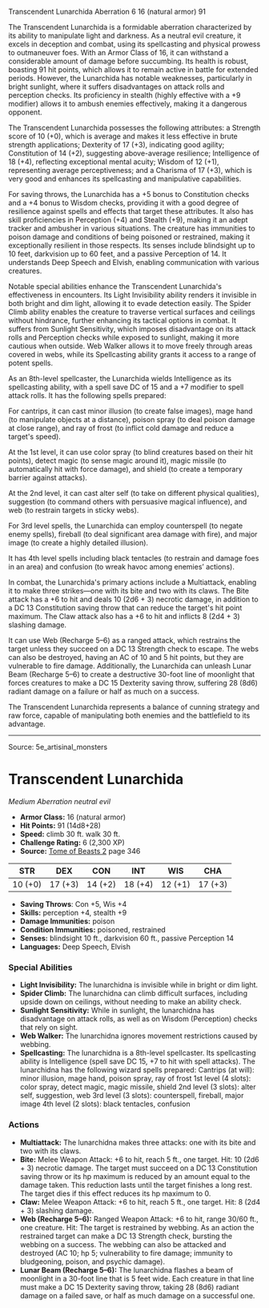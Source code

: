 <MonsterName/>Transcendent Lunarchida</MonsterName>
<CreatureType/>Aberration</CreatureType>
<CR/>6</CR>
<AC/>16 (natural armor)</AC>
<HP/>91</HP>
<summary>The Transcendent Lunarchida is a formidable aberration characterized by its ability to manipulate light and darkness. As a neutral evil creature, it excels in deception and combat, using its spellcasting and physical prowess to outmaneuver foes. With an Armor Class of 16, it can withstand a considerable amount of damage before succumbing. Its health is robust, boasting 91 hit points, which allows it to remain active in battle for extended periods. However, the Lunarchida has notable weaknesses, particularly in bright sunlight, where it suffers disadvantages on attack rolls and perception checks. Its proficiency in stealth (highly effective with a +9 modifier) allows it to ambush enemies effectively, making it a dangerous opponent.</summary>

<detail>

The Transcendent Lunarchida possesses the following attributes: a Strength score of 10 (+0), which is average and makes it less effective in brute strength applications; Dexterity of 17 (+3), indicating good agility; Constitution of 14 (+2), suggesting above-average resilience; Intelligence of 18 (+4), reflecting exceptional mental acuity; Wisdom of 12 (+1), representing average perceptiveness; and a Charisma of 17 (+3), which is very good and enhances its spellcasting and manipulative capabilities.

For saving throws, the Lunarchida has a +5 bonus to Constitution checks and a +4 bonus to Wisdom checks, providing it with a good degree of resilience against spells and effects that target these attributes. It also has skill proficiencies in Perception (+4) and Stealth (+9), making it an adept tracker and ambusher in various situations. The creature has immunities to poison damage and conditions of being poisoned or restrained, making it exceptionally resilient in those respects. Its senses include blindsight up to 10 feet, darkvision up to 60 feet, and a passive Perception of 14. It understands Deep Speech and Elvish, enabling communication with various creatures.

Notable special abilities enhance the Transcendent Lunarchida's effectiveness in encounters. Its Light Invisibility ability renders it invisible in both bright and dim light, allowing it to evade detection easily. The Spider Climb ability enables the creature to traverse vertical surfaces and ceilings without hindrance, further enhancing its tactical options in combat. It suffers from Sunlight Sensitivity, which imposes disadvantage on its attack rolls and Perception checks while exposed to sunlight, making it more cautious when outside. Web Walker allows it to move freely through areas covered in webs, while its Spellcasting ability grants it access to a range of potent spells.

As an 8th-level spellcaster, the Lunarchida wields Intelligence as its spellcasting ability, with a spell save DC of 15 and a +7 modifier to spell attack rolls. It has the following spells prepared: 

For cantrips, it can cast minor illusion (to create false images), mage hand (to manipulate objects at a distance), poison spray (to deal poison damage at close range), and ray of frost (to inflict cold damage and reduce a target's speed).

At the 1st level, it can use color spray (to blind creatures based on their hit points), detect magic (to sense magic around it), magic missile (to automatically hit with force damage), and shield (to create a temporary barrier against attacks).

At the 2nd level, it can cast alter self (to take on different physical qualities), suggestion (to command others with persuasive magical influence), and web (to restrain targets in sticky webs).

For 3rd level spells, the Lunarchida can employ counterspell (to negate enemy spells), fireball (to deal significant area damage with fire), and major image (to create a highly detailed illusion).

It has 4th level spells including black tentacles (to restrain and damage foes in an area) and confusion (to wreak havoc among enemies’ actions).

In combat, the Lunarchida's primary actions include a Multiattack, enabling it to make three strikes—one with its bite and two with its claws. The Bite attack has a +6 to hit and deals 10 (2d6 + 3) necrotic damage, in addition to a DC 13 Constitution saving throw that can reduce the target's hit point maximum. The Claw attack also has a +6 to hit and inflicts 8 (2d4 + 3) slashing damage. 

It can use Web (Recharge 5–6) as a ranged attack, which restrains the target unless they succeed on a DC 13 Strength check to escape. The webs can also be destroyed, having an AC of 10 and 5 hit points, but they are vulnerable to fire damage. Additionally, the Lunarchida can unleash Lunar Beam (Recharge 5–6) to create a destructive 30-foot line of moonlight that forces creatures to make a DC 15 Dexterity saving throw, suffering 28 (8d6) radiant damage on a failure or half as much on a success.

The Transcendent Lunarchida represents a balance of cunning strategy and raw force, capable of manipulating both enemies and the battlefield to its advantage.</detail>



---

Source: 5e_artisinal_monsters

# Transcendent Lunarchida

*Medium* *Aberration* *neutral evil*

- **Armor Class:** 16 (natural armor)
- **Hit Points:** 91 (14d8+28)
- **Speed:** climb 30 ft. walk 30 ft.
- **Challenge Rating:** 6 (2,300 XP)
- **Source:** [Tome of Beasts 2](https://koboldpress.com/kpstore/product/tome-of-beasts-2-for-5th-edition) page 346

| STR | DEX | CON | INT | WIS | CHA |
| --- | --- | --- | --- | --- | --- |
| 10 (+0) | 17 (+3) | 14 (+2) | 18 (+4) | 12 (+1) | 17 (+3) |

- **Saving Throws**: Con +5, Wis +4
- **Skills:** perception +4, stealth +9
- **Damage Immunities:** poison
- **Condition Immunities:** poisoned, restrained
- **Senses:** blindsight 10 ft., darkvision 60 ft., passive Perception 14
- **Languages:** Deep Speech, Elvish

### Special Abilities

- **Light Invisibility:** The lunarchidna is invisible while in bright or dim light.
- **Spider Climb:** The lunarchidna can climb difficult surfaces, including upside down on ceilings, without needing to make an ability check.
- **Sunlight Sensitivity:** While in sunlight, the lunarchidna has disadvantage on attack rolls, as well as on Wisdom (Perception) checks that rely on sight.
- **Web Walker:** The lunarchidna ignores movement restrictions caused by webbing.
- **Spellcasting:** The lunarchidna is a 8th-level spellcaster. Its spellcasting ability is Intelligence (spell save DC 15, +7 to hit with spell attacks). The lunarchidna has the following wizard spells prepared:
Cantrips (at will): minor illusion, mage hand, poison spray, ray of frost
1st level (4 slots): color spray, detect magic, magic missile, shield
2nd level (3 slots): alter self, suggestion, web
3rd level (3 slots): counterspell, fireball, major image
4th level (2 slots): black tentacles, confusion

### Actions

- **Multiattack:** The lunarchidna makes three attacks: one with its bite and two with its claws.
- **Bite:** Melee Weapon Attack: +6 to hit, reach 5 ft., one target. Hit: 10 (2d6 + 3) necrotic damage. The target must succeed on a DC 13 Constitution saving throw or its hp maximum is reduced by an amount equal to the damage taken. This reduction lasts until the target finishes a long rest. The target dies if this effect reduces its hp maximum to 0.
- **Claw:** Melee Weapon Attack: +6 to hit, reach 5 ft., one target. Hit: 8 (2d4 + 3) slashing damage.
- **Web (Recharge 5–6):** Ranged Weapon Attack: +6 to hit, range 30/60 ft., one creature. Hit: The target is restrained by webbing. As an action the restrained target can make a DC 13 Strength check, bursting the webbing on a success. The webbing can also be attacked and destroyed (AC 10; hp 5; vulnerability to fire damage; immunity to bludgeoning, poison, and psychic damage).
- **Lunar Beam (Recharge 5–6):** The lunarchidna flashes a beam of moonlight in a 30-foot line that is 5 feet wide. Each creature in that line must make a DC 15 Dexterity saving throw, taking 28 (8d6) radiant damage on a failed save, or half as much damage on a successful one.




